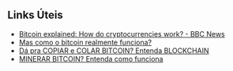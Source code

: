 ## Links Úteis
- [Bitcoin explained: How do cryptocurrencies work? - BBC News](https://www.youtube.com/watch?v=SzAuB2FG79A)
- [Mas como o bitcoin realmente funciona?](https://www.youtube.com/watch?v=bBC-nXj3Ng4)
- [Dá pra COPIAR e COLAR BITCOIN? Entenda BLOCKCHAIN](https://www.youtube.com/watch?v=0Mt16eeCv78)
- [MINERAR BITCOIN? Entenda como funciona](https://www.youtube.com/watch?v=neK8MtkySKU)